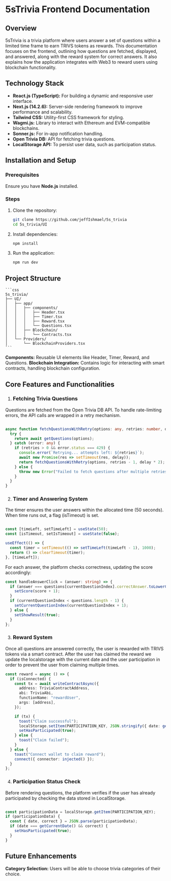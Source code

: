 # 5sTrivia Frontend Documentation

## Overview
5sTrivia is a trivia platform where users answer a set of questions within a limited time frame to earn TRIVS tokens as rewards. This documentation focuses on the frontend, outlining how questions are fetched, displayed, and answered, along with the reward system for correct answers. It also explains how the application integrates with Web3 to reward users using blockchain functionality.

## Technology Stack
- **React.js (TypeScript):** For building a dynamic and responsive user interface.
- **Next.js (14.2.6):** Server-side rendering framework to improve performance and scalability.
- **Tailwind CSS:** Utility-first CSS framework for styling.
- **Wagmi.js:** Library to interact with Ethereum and EVM-compatible blockchains.
- **Sonner.js:** For in-app notification handling.
- **Open Trivia DB:** API for fetching trivia questions.
- **LocalStorage API:** To persist user data, such as participation status.

## Installation and Setup

### Prerequisites
Ensure you have **Node.js** installed.

### Steps
1. Clone the repository:
   ```bash
   git clone https://github.com/jeffIshmael/5s_trivia
   cd 5s_trivia/UI
   ```
2. Install dependencies:

    ```bash
    npm install
    ```

3. Run the application:

    ```bash
    npm run dev
    ```

## Project Structure

    ```css
    5s_trivia/
    ├── UI/
    │   ├── app/
    │   │   ├── components/
    │   │   │   ├── Header.tsx
    │   │   │   ├── Timer.tsx
    │   │   │   ├── Reward.tsx
    │   │   │   └── Questions.tsx
    │   │   ├── Blockchain/
    │   │   │   └── Contracts.tsx
    │   └── Providers/
    │       └── BlockchainProviders.tsx
    ```

**Components:** Reusable UI elements like Header, Timer, Reward, and Questions.
**Blockchain Integration:** Contains logic for interacting with smart contracts, handling blockchain configuration.

## Core Features and Functionalities
1. ### Fetching Trivia Questions
Questions are fetched from the Open Trivia DB API. To handle rate-limiting errors, the API calls are wrapped in a retry mechanism.

``` typescript

async function fetchQuestionsWithRetry(options: any, retries: number, delay: number) {
  try {
    return await getQuestions(options);
  } catch (error: any) {
    if (retries > 0 && error.status === 429) {
      console.error(`Retrying... attempts left: ${retries}`);
      await new Promise(res => setTimeout(res, delay));
      return fetchQuestionsWithRetry(options, retries - 1, delay * 2);
    } else {
      throw new Error("Failed to fetch questions after multiple retries.");
    }
  }
}
```
2. ### Timer and Answering System
The timer ensures the user answers within the allocated time (50 seconds). When time runs out, a flag (isTimeout) is set.

``` typescript

const [timeLeft, setTimeLeft] = useState(50);
const [isTimeout, setIsTimeout] = useState(false);

useEffect(() => {
  const timer = setTimeout(() => setTimeLeft(timeLeft - 1), 1000);
  return () => clearTimeout(timer);
}, [timeLeft]);
```

For each answer, the platform checks correctness, updating the score accordingly:

```typescript
const handleAnswerClick = (answer: string) => {
  if (answer === questions[currentQuestionIndex].correctAnswer.toLowerCase()) {
    setScore(score + 1);
  }
  if (currentQuestionIndex < questions.length - 1) {
    setCurrentQuestionIndex(currentQuestionIndex + 1);
  } else {
    setShowResult(true);
  }
};
```
3. ### Reward System
Once all questions are answered correctly, the user is rewarded with TRIVS tokens via a smart contract. 
After the user has claimed the reward we update the localstorage with the current date and the user participation in order to prevent the user from claiming multiple times.

``` typescript
const reward = async () => {
  if (isConnected) {
    const tx = await writeContractAsync({
      address: TriviaContractAddress,
      abi: TriviaAbi,
      functionName: "rewardUser",
      args: [address],
    });

    if (tx) {
      toast("Claim successful");
      localStorage.setItem(PARTICIPATION_KEY, JSON.stringify({ date: getCurrentDate(), correct: true }));
      setHasParticipated(true);
    } else {
      toast("Claim failed");
    }
  } else {
    toast("Connect wallet to claim reward");
    connect({ connector: injected() });
  }
};
```
4. ### Participation Status Check
Before rendering questions, the platform verifies if the user has already participated by checking the data stored in LocalStorage.

``` typescript

const participationData = localStorage.getItem(PARTICIPATION_KEY);
if (participationData) {
  const { date, correct } = JSON.parse(participationData);
  if (date === getCurrentDate() && correct) {
    setHasParticipated(true);
  }
}
```
## Future Enhancements
**Category Selection:** Users will be able to choose trivia categories of their choice.
